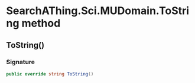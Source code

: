 # SearchAThing.Sci.MUDomain.ToString method
## ToString()
### Signature
```csharp
public override string ToString()
```
